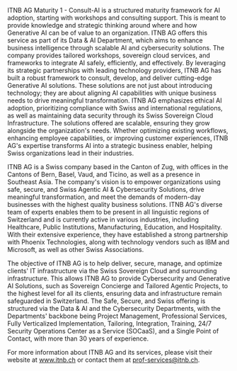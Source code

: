 ITNB AG Maturity 1 - Consult-AI is a structured maturity framework for AI adoption, starting with workshops and consulting support. This is meant to provide knowledge and strategic thinking around where and how Generative AI can be of value to an organization. ITNB AG offers this service as part of its Data & AI Department, which aims to enhance business intelligence through scalable AI and cybersecurity solutions. The company provides tailored workshops, sovereign cloud services, and frameworks to integrate AI safely, efficiently, and effectively. By leveraging its strategic partnerships with leading technology providers, ITNB AG has built a robust framework to consult, develop, and deliver cutting-edge Generative AI solutions. These solutions are not just about introducing technology; they are about aligning AI capabilities with unique business needs to drive meaningful transformation. ITNB AG emphasizes ethical AI adoption, prioritizing compliance with Swiss and international regulations, as well as maintaining data security through its Swiss Sovereign Cloud Infrastructure. The solutions offered are scalable, ensuring they grow alongside the organization's needs. Whether optimizing existing workflows, enhancing employee capabilities, or improving customer experiences, ITNB AG's expertise transforms AI into a strategic business enabler, helping Swiss organizations lead in their industries. 

ITNB AG is a Swiss company based in the Canton of Zug, with offices in the Cantons of Bern, Basel, Vaud, and Ticino, as well as a presence in Southeast Asia. The company's vision is to empower organizations using safe, secure, and Swiss Agentic AI & Cybersecurity Solutions, drive meaningful transformation, and meet the demands of modern-day businesses with the highest quality business solutions. ITNB AG's diverse team of experts enables them to be present in all linguistic regions of Switzerland and is currently active in various industries, including Healthcare, Public Institutions, Manufacturing, Education, and Hospitality. With their extensive experience, they have established a strong partnership with Phoenix Technologies, along with technology vendors such as IBM and Microsoft, as well as other Swiss Associations. 

The objective of ITNB AG is to help deliver, secure, manage, and optimize clients' IT infrastructure via the Swiss Sovereign Cloud and surrounding infrastructure. This allows ITNB AG to provide Cybersecurity and Generative AI Solutions, such as Sovereign Concierge and Tailored Agentic Projects, to the highest level for all its clients, ensuring data and infrastructure remain safeguarded in Switzerland. The Safe, Secure, and Swiss offering is structured via the Data & AI and the Cybersecurity Departments, with the Departments' backbone being Project Management, Professional Services, Fully Verticalized Implementation, Tailoring, Integration, Training, 24/7 Security Operations Center as a Service (SOCaaS), and a Single Point of Contact, with more than 30 years of experience. 

For more information about ITNB AG and its services, please visit their website at www.itnb.ch or contact them at prof-services@itnb.ch.